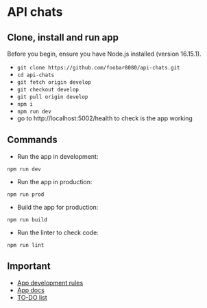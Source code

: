# API chats

## Clone, install and run app

Before you begin, ensure you have Node.js installed (version 16.15.1).

- `git clone https://github.com/foobar8080/api-chats.git`
- `cd api-chats`
- `git fetch origin develop`
- `git checkout develop`
- `git pull origin develop`
- `npm i`
- `npm run dev`
- go to http://localhost:5002/health to check is the app working

## Commands

- Run the app in development:

```npm run dev```

- Run the app in production:

```npm run prod```

- Build the app for production:

```npm run build```

- Run the linter to check code:

```npm run lint```

## Important

- [App development rules](https://github.com/foobar8080/api-chats/tree/develop/.app/development-rules)
- [App docs](https://github.com/foobar8080/api-chats/tree/develop/.app/docs) 
- [TO-DO list](https://github.com/foobar8080/api-chats/tree/develop/.app/to-do) 
